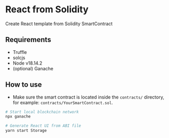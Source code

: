 # React from Solidity

Create React template from Solidity SmartContract

## Requirements

- Truffle
- solcjs
- Node v18.14.2
- (optional) Ganache

## How to use


- Make sure the smart contract is located inside the `contracts/` directory, for example: `contracts/YourSmartContract.sol`.

```sh
# Start local blockchain network
npx ganache

# Generate React UI from ABI file
yarn start Storage
```